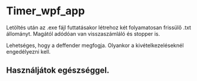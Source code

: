 # Timer_wpf_app

<p text-align:"center">Letöltés után az .exe fájl futtatásakor létrehoz két folyamatosan frissülő .txt állományt. Magától adódóan van visszaszámláló és stopper is.</p>
  
<p text-align:"center">Lehetséges, hogy a deffender megfogja. Olyankor a kivételkezeléseknél engedélyezni kell.  </p>
  
## Használjátok egészséggel.